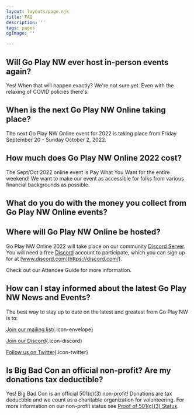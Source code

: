```yaml
---
layout: layouts/page.njk
title: FAQ
description: ''
tags: pages
ogImage: ''

---
```

## Will Go Play NW ever host in-person events again?

Yes! When that will happen exactly? We're not sure yet. Even with the relaxing of COVID policies there's.

## When is the next Go Play NW Online taking place?

The next Go Play NW Online event for 2022 is taking place from Friday September 20 - Sunday October 2, 2022.

## How much does Go Play NW Online 2022 cost?

The Sept/Oct 2022 online event is Pay What You Want for the entire weekend! We want to make our event as accessible for folks from various financial backgrounds as possible.

## What do you do with the money you collect from Go Play NW Online events?



## Where will Go Play NW Online be hosted?

Go Play NW Online 2022 will take place on our community [Discord Server](https://discord.gg/AqhayGFexQ). You will need a free [Discord](https://discord.com/) account to participate, which you can sign up for at [www.discord.com](https://discord.com/).

Check out our Attendee Guide for more information.

## How can I stay informed about the latest Go Play NW News and Events?

The best way to stay up to date on the latest and greatest from Go Play NW is to:

[Join our mailing list](https://igg.me/at/bigbadcon2022){.icon-envelope}

[Join our Discord](https://discord.gg/AqhayGFexQ){.icon-discord}

[Follow us on Twitter](https://twitter.com/GoPlayNW){.icon-twitter}

## Is Big Bad Con an official non-profit? Are my donations tax deductible?

Yes! Big Bad Con is an official 501(c)(3) non-profit! Donations are tax deductible and we count as a charitable organization for volunteering. For more information on our non-profit status see [Proof of 501(c)(3) Status](/non-profit).